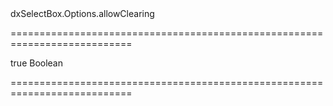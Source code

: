 <!--id-->dxSelectBox.Options.allowClearing<!--/id-->
===========================================================================
<!--hidden--><!--/hidden-->
<!--default-->true<!--/default-->
<!--type-->Boolean<!--/type-->
===========================================================================

<!--shortDescription-->

<!--/shortDescription-->

<!--fullDescription-->

<!--/fullDescription-->